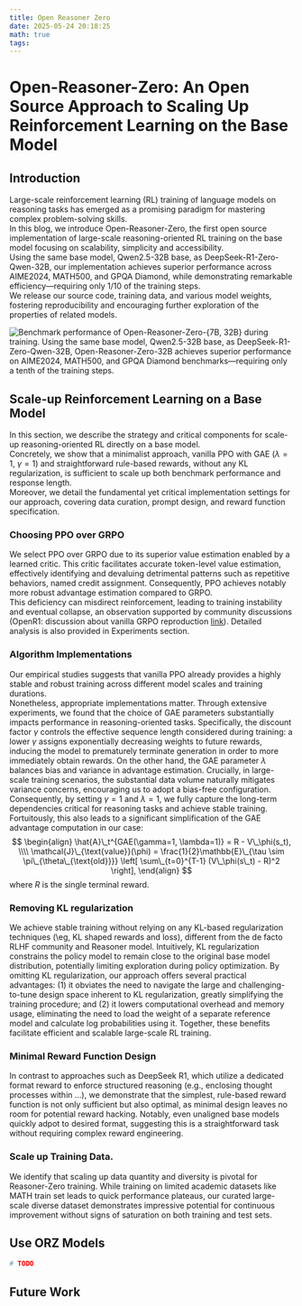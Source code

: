 ```yaml
---
title: Open Reasoner Zero
date: 2025-05-24 20:18:25
math: true
tags:
---
```


# Open-Reasoner-Zero: An Open Source Approach to Scaling Up Reinforcement Learning on the Base Model

## Introduction
Large-scale reinforcement learning (RL) training of language models on reasoning tasks has emerged as a promising paradigm for mastering complex problem-solving skills.  
In this blog, we introduce Open-Reasoner-Zero, the first open source implementation of large-scale reasoning-oriented RL training on the base model focusing on scalability, simplicity and accessibility.  
Using the same base model, Qwen2.5-32B base, as DeepSeek-R1-Zero-Qwen-32B, our implementation achieves superior performance across AIME2024, MATH500, and GPQA Diamond, while demonstrating remarkable efficiency—requiring only 1/10 of the training steps.  
We release our source code, training data, and various model weights, fostering reproducibility and encouraging further exploration of the properties of related models.

![Benchmark performance of Open-Reasoner-Zero-\{7B, 32B\} during training. Using the same base model, Qwen2.5-32B base, as DeepSeek-R1-Zero-Qwen-32B, Open-Reasoner-Zero-32B achieves superior performance on AIME2024, MATH500, and GPQA Diamond benchmarks—requiring only a tenth of the training steps.](./Open-Reasoner-Zero/1_orz_teaser_0321.png)


<!-- This is the way to actually render the image in the hexo blog -->
<!-- <figure>
  <img src="{% asset_path 1_orz_teaser_0321.png %}"">
  <figcaption>Evaluation performance of Open-Reasoner-Zero-\{7B, 32B\} on benchmarks (averaged on 16 responses) during training. Using the same base model, Qwen2.5-32B base, as DeepSeek-R1-Zero-Qwen-32B, Open-Reasoner-Zero-32B achieves superior performance on AIME2024, MATH500, and GPQA Diamond benchmarks—requiring only a tenth of the training steps.</figcaption>
</figure> -->


## Scale-up Reinforcement Learning on a Base Model
In this section, we describe the strategy and critical components for scale-up reasoning-oriented RL directly on a base model.  
Concretely, we show that a minimalist approach, vanilla PPO with GAE ($\lambda=1$, $\gamma=1$) and straightforward rule-based rewards, without any KL regularization, is sufficient to scale up both benchmark performance and response length.   
Moreover, we detail the fundamental yet critical implementation settings for our approach, covering data curation, prompt design, and reward function specification.

### Choosing PPO over GRPO
We select PPO over GRPO due to its superior value estimation enabled by a learned critic. This critic facilitates accurate token-level value estimation, effectively identifying and devaluing detrimental patterns such as repetitive behaviors, named credit assignment. Consequently, PPO achieves notably more robust advantage estimation compared to GRPO.   
This deficiency can misdirect reinforcement, leading to training instability and eventual collapse, an observation supported by community discussions (OpenR1: discussion about vanilla GRPO reproduction [link](https://huggingface.co/spaces/open-r1/README/discussions/20\#67ef94b84e6c9e7404c1e1df)). Detailed analysis is also provided in Experiments section.

### Algorithm Implementations
Our empirical studies suggests that vanilla PPO already provides a highly stable and robust training across different model scales and training durations.  
Nonetheless, appropriate implementations matter. 
Through extensive experiments, we found that the choice of GAE parameters substantially impacts performance in reasoning-oriented tasks. 
Specifically, the discount factor $\gamma$ controls the effective sequence length considered during training: a lower $\gamma$ assigns exponentially decreasing weights to future rewards, inducing the model to prematurely terminate generation in order to more immediately obtain rewards.
On the other hand, the GAE parameter $\lambda$ balances bias and variance in advantage estimation. Crucially, in large-scale training scenarios, the substantial data volume naturally mitigates variance concerns, encouraging us to adopt a bias-free configuration.
Consequently, by setting $\gamma=1$ and $\lambda=1$, we fully capture the long-term dependencies critical for reasoning tasks and achieve stable training.
Fortuitously, this also leads to a significant simplification of the GAE advantage computation in our case:   
$$ 
\begin{align}
\hat{A}\_t^{GAE(\gamma=1, \lambda=1)} = R - V\_\phi(s_t), \\\\
\mathcal{J}\_{\text{value}}(\phi) = \frac{1}{2}\mathbb{E}\_{\tau \sim \pi\_{\theta\_{\text{old}}}} \left[ \sum\_{t=0}^{T-1} (V\_\phi(s\_t) - R)^2 \right], 
\end{align}
$$
where $R$ is the single terminal reward. 


### Removing KL regularization
We achieve stable training without relying on any KL-based regularization techniques (\eg, KL shaped rewards and loss), different from the de facto RLHF community and Reasoner model. 
Intuitively, KL regularization constrains the policy model to remain close to the original base model distribution, potentially limiting exploration during policy optimization. 
By omitting KL regularization, our approach offers several practical advantages: (1) it obviates the need to navigate the large and challenging-to-tune design space inherent to KL regularization, greatly simplifying the training procedure; and (2) it lowers computational overhead and memory usage, eliminating the need to load the weight of a separate reference model and calculate log probabilities using it. 
Together, these benefits facilitate efficient and scalable large-scale RL training.

### Minimal Reward Function Design
In contrast to approaches such as DeepSeek R1, which utilize a dedicated format reward to enforce structured reasoning (e.g., enclosing thought processes within <think>...</think>), we demonstrate that the simplest, rule-based reward function is not only sufficient but also optimal, as minimal design leaves no room for potential reward hacking.
Notably, even unaligned base models quickly adpot to desired format, suggesting this is a straightforward task without requiring complex reward engineering.

### Scale up Training Data.
We identify that scaling up data quantity and diversity is pivotal for Reasoner-Zero training. While training on limited academic datasets like MATH train set leads to quick performance plateaus, our curated large-scale diverse dataset demonstrates impressive potential for continuous improvement without signs of saturation on both training and test sets.



## Use ORZ Models
```python
# TODO
```

## Future Work
